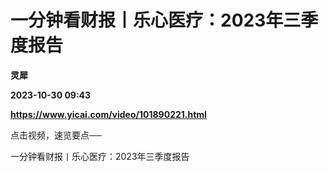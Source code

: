 # 一分钟看财报丨乐心医疗：2023年三季度报告
**灵犀**

**2023-10-30 09:43**

**https://www.yicai.com/video/101890221.html**

点击视频，速览要点──

一分钟看财报丨乐心医疗：2023年三季度报告